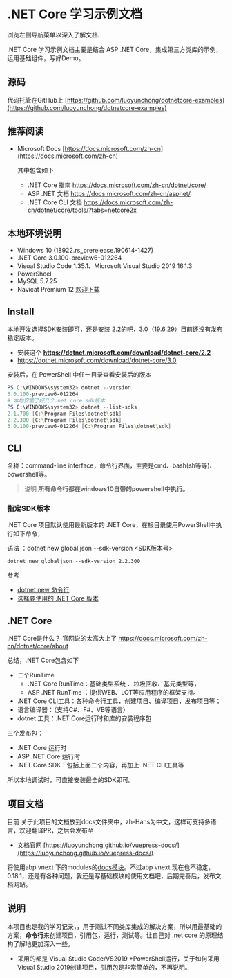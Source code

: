 # .NET Core  学习示例文档

浏览左侧导航菜单以深入了解文档.

.NET Core 学习示例文档主要是结合 ASP .NET Core，集成第三方类库的示例，运用基础组件，写好Demo。

## 源码
代码托管在GitHub上  [https://github.com/luoyunchong/dotnetcore-examples](https://github.com/luoyunchong/dotnetcore-examples)

## 推荐阅读

- Microsoft Docs [https://docs.microsoft.com/zh-cn](https://docs.microsoft.com/zh-cn)
    
    其中包含如下
    - .NET Core 指南 https://docs.microsoft.com/zh-cn/dotnet/core/
    - ASP .NET 文档 https://docs.microsoft.com/zh-cn/aspnet/
    - .NET Core CLI 文档 https://docs.microsoft.com/zh-cn/dotnet/core/tools/?tabs=netcore2x

## 本地环境说明
- Windows 10 (18922.rs_prerelease.190614-1427)
- .NET Core 3.0.100-preview6-012264
- Visual Studio Code 1.35.1、Microsoft Visual Studio 2019 16.1.3
- PowerSheel 
- MySQL 5.7.25
- Navicat Premium 12 [欢迎下载](http://blog.igeekfan.cn/2018/06/02/%E5%A4%A7%E5%90%8E%E7%AB%AF/Navicat%20Premium%2012%20%20%E7%A0%B4%E8%A7%A3%E7%89%88%E5%85%8D%E8%B4%B9%E4%B8%8B%E8%BD%BD/)
## Install

本地开发选择SDK安装即可，还是安装 2.2的吧，3.0（19.6.29）目前还没有发布稳定版本。

- 安装这个 **https://dotnet.microsoft.com/download/dotnet-core/2.2**
- https://dotnet.microsoft.com/download/dotnet-core/3.0

安装后，在 PowerShell 中任一目录查看安装后的版本 

~~~PowerShell
PS C:\WINDOWS\system32> dotnet --version
3.0.100-preview6-012264
# 本地安装了好几个.net core sdk版本
PS C:\WINDOWS\system32> dotnet --list-sdks
2.1.700 [C:\Program Files\dotnet\sdk]
2.2.300 [C:\Program Files\dotnet\sdk]
3.0.100-preview6-012264 [C:\Program Files\dotnet\sdk]
~~~

## CLI
全称：command-line interface，命令行界面，主要是cmd、bash(sh等等)、powershell等。

> 说明 **所有命令行都在windows10自带的powershell中执行。** 


### 指定SDK版本
 .NET Core 项目默认使用最新版本的 .NET Core，在根目录使用PowerShell中执行如下命令，

 语法 ：dotnet new global.json --sdk-version <SDK版本号>
~~~
dotnet new globaljson --sdk-version 2.2.300
~~~
参考
- [dotnet new 命令行](https://docs.microsoft.com/zh-cn/dotnet/core/tools/dotnet-new?tabs=netcore22)
- [选择要使用的 .NET Core 版本](https://docs.microsoft.com/zh-cn/dotnet/core/versions/selection?view=dotnet-plat-ext-2.1)
## .NET Core

.NET Core是什么？ 官网说的太高大上了 https://docs.microsoft.com/zh-cn/dotnet/core/about
 
总结，.NET Core包含如下
- 二个RunTime
    - .NET Core RunTime：基础类型系统 、垃圾回收、基元类型等，
    - ASP .NET RunTime ：提供WEB、LOT等应用程序的框架支持。
- .NET Core CLI工具：各种命令行工具，创建项目、编译项目，发布项目等；
- 语言编译器：（支持C#、F#、VB等语言）
- dotnet 工具：.NET Core运行时和库的安装程序包

三个发布包：
- .NET Core 运行时 
-  ASP .NET Core 运行时 
- .NET Core SDK：包括上面二个内容，再加上 .NET CLI工具等

所以本地调试时，可直接安装最全的SDK即可。

## 项目文档

目前 关于此项目的文档放到docs文件夹中，zh-Hans为中文，这样可支持多语言，欢迎翻译PR，之后会发布至 

-  文档官网 [https://luoyunchong.github.io/vuepress-docs/](https://luoyunchong.github.io/vuepress-docs/)

将使用abp vnext 下的modules的[docs模块](https://github.com/abpframework/abp/blob/dev/modules/docs/README.md)。不过abp vnext 现在也不稳定，0.18.1，还是有各种问题，我还是写基础模块的使用文档吧，后期完善后，发布文档网站。


## 说明
本项目也是我的学习记录，，用于测试不同类库集成的解决方案，所以用最基础的方案，**命令行**来创建项目，引用包，运行，测试等。让自己对 .net core 的原理结构了解地更加深入一些。
- 采用的都是 Visual Studio Code/VS2019 +PowerShell运行，关于如何采用Visual Studio 2019创建项目，引用包是非常简单的，不再说明。


